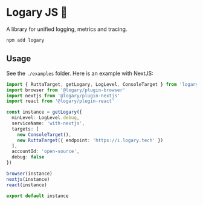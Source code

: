 # Logary JS 🦋

A library for unified logging, metrics and tracing.

    npm add logary

## Usage

See the `./examples` folder. Here is an example with NextJS:

```typescript
import { RuttaTarget, getLogary, LogLevel, ConsoleTarget } from 'logary'
import browser from '@logary/plugin-browser'
import nextjs from '@logary/plugin-nextjs'
import react from '@logary/plugin-react'

const instance = getLogary({
  minLevel: LogLevel.debug,
  serviceName: 'with-nextjs',
  targets: [
    new ConsoleTarget(),
    new RuttaTarget({ endpoint: 'https://i.logary.tech' })
  ],
  accountId: 'open-source',
  debug: false
})

browser(instance)
nextjs(instance)
react(instance)

export default instance
```